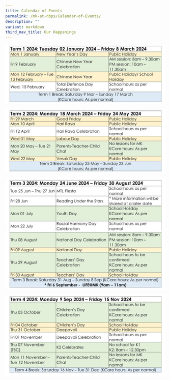 ```yaml
---
title: Calendar of Events
permalink: /mk-at-nbps/Calendar-of-Events/
description: ""
variant: markdown
third_nav_title: Our Happenings
---
```

![](/images/MK@NBPS/Slide1.JPG)

![](/images/MK@NBPS/Slide2.JPG)

![](/images/MK@NBPS/Slide3.JPG)
![](/images/MK@NBPS/Slide4.JPG)

![](/images/MK@NBPS/Slide5.JPG)